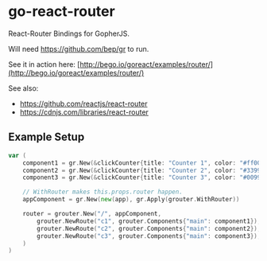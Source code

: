 # go-react-router

React-Router Bindings for GopherJS.

Will need https://github.com/bep/gr to run.

See it in action here: [http://bego.io/goreact/examples/router/](http://bego.io/goreact/examples/router/)

See also:

* https://github.com/reactjs/react-router
* https://cdnjs.com/libraries/react-router

## Example Setup

```go
var (
	component1 = gr.New(&clickCounter{title: "Counter 1", color: "#ff0066"})
	component2 = gr.New(&clickCounter{title: "Counter 2", color: "#339966"})
	component3 = gr.New(&clickCounter{title: "Counter 3", color: "#0099cc"})

	// WithRouter makes this.props.router happen.
	appComponent = gr.New(new(app), gr.Apply(grouter.WithRouter))

	router = grouter.New("/", appComponent,
		grouter.NewRoute("c1", grouter.Components{"main": component1}),
		grouter.NewRoute("c2", grouter.Components{"main": component2}),
		grouter.NewRoute("c3", grouter.Components{"main": component3}),
	)
)
```
